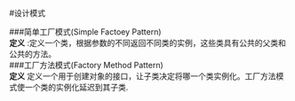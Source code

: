 #设计模式  

###简单工厂模式(Simple Factoey Pattern)  
**定义** :定义一个类，根据参数的不同返回不同类的实例，这些类具有公共的父类和公共的方法。  
###工厂方法模式(Factory Method Pattern)  
**定义**  定义一个用于创建对象的接口，让子类决定将哪一个类实例化。工厂方法模式使一个类的实例化延迟到其子类.  
  
  


